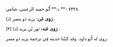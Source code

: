 ٧٣٢٨ -** د:** أَبُو حميد الرعيني، شامي.

**رَوَى عَن:** يزيد ذو مصر (د) .

**رَوَى عَنه:** ثور بْن يزيد (د) (٣) .

روى له أَبُو داود. وقد كتبْنا حديثه فِي ترجمة يزيد ذو مصر.